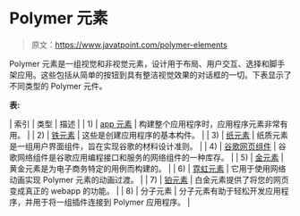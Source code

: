 # Polymer 元素

> 原文：<https://www.javatpoint.com/polymer-elements>

Polymer 元素是一组视觉和非视觉元素，设计用于布局、用户交互、选择和脚手架应用。这些包括从简单的按钮到具有整洁视觉效果的对话框的一切。下表显示了不同类型的 Polymer 元件。

**表:**

| 索引 | 类型 | 描述 |
| 1) | [app 元素](polymer-app-elements) | 构建整个应用程序时，应用程序元素非常有用。 |
| 2) | [铁元素](polymer-iron-element) | 这些是创建应用程序的基本构件。 |
| 3) | [纸元素](polymer-paper-elements) | 纸质元素是一组用户界面组件，旨在实现谷歌的材料设计准则。 |
| 4) | [谷歌网页组件](polymer-google-web-components) | 谷歌网络组件是谷歌应用编程接口和服务的网络组件的一种库存。 |
| 5) | [金元素](polymer-gold-elements) | 黄金元素是为电子商务特定的用例而构建的。 |
| 6) | [霓虹元素](polymer-neon-element) | 它用于使用网络动画实现 Polymer 元素的动画过渡。 |
| 7) | [铂元素](polymer-platinum-elements) | 白金元素提供了将您的网页变成真正的 webapp 的功能。 |
| 8) | 分子元素 | 分子元素有助于轻松开发应用程序，并用于将一组插件连接到 Polymer 应用程序。 |